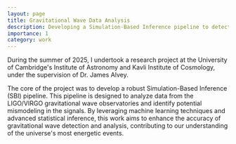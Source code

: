 ```yaml
---
layout: page
title: Gravitational Wave Data Analysis
description: Developing a Simulation-Based Inference pipeline to detect gravitational wave mismodeling in LIGO/VIRGO data.
importance: 1
category: work
---
```


During the summer of 2025, I undertook a research project at the University of Cambridge's Institute of Astronomy and Kavli Institute of Cosmology, under the supervision of Dr. James Alvey.

The core of the project was to develop a robust Simulation-Based Inference (SBI) pipeline. This pipeline is designed to analyze data from the LIGO/VIRGO gravitational wave observatories and identify potential mismodeling in the signals. By leveraging machine learning techniques and advanced statistical inference, this work aims to enhance the accuracy of gravitational wave detection and analysis, contributing to our understanding of the universe's most energetic events.
